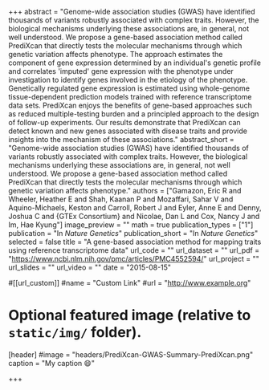 +++
abstract = "Genome-wide association studies (GWAS) have identified thousands of variants robustly associated with complex traits. However, the biological mechanisms underlying these associations are, in general, not well understood. We propose a gene-based association method called PrediXcan that directly tests the molecular mechanisms through which genetic variation affects phenotype. The approach estimates the component of gene expression determined by an individual's genetic profile and correlates 'imputed' gene expression with the phenotype under investigation to identify genes involved in the etiology of the phenotype. Genetically regulated gene expression is estimated using whole-genome tissue-dependent prediction models trained with reference transcriptome data sets. PrediXcan enjoys the benefits of gene-based approaches such as reduced multiple-testing burden and a principled approach to the design of follow-up experiments. Our results demonstrate that PrediXcan can detect known and new genes associated with disease traits and provide insights into the mechanism of these associations."
abstract_short = "Genome-wide association studies (GWAS) have identified thousands of variants robustly associated with complex traits. However, the biological mechanisms underlying these associations are, in general, not well understood. We propose a gene-based association method called PrediXcan that directly tests the molecular mechanisms through which genetic variation affects phenotype."
authors = ["Gamazon, Eric R and Wheeler, Heather E and Shah, Kaanan P and Mozaffari, Sahar V and Aquino-Michaels, Keston and Carroll, Robert J and Eyler, Anne E and Denny, Joshua C and {GTEx Consortium} and Nicolae, Dan L and Cox, Nancy J and Im, Hae Kyung"]
image_preview = ""
math = true
publication_types = ["1"]
publication = "In *Nature Genetics*"
publication_short = "In *Nature Genetics*"
selected = false
title = "A gene-based association method for mapping traits using reference transcriptome data"
url_code = ""
url_dataset = ""
url_pdf = "https://www.ncbi.nlm.nih.gov/pmc/articles/PMC4552594/"
url_project = ""
url_slides = ""
url_video = ""
date = "2015-08-15"


#[[url_custom]]
#name = "Custom Link"
#url = "http://www.example.org"

# Optional featured image (relative to `static/img/` folder).
[header]
#image = "headers/PrediXcan-GWAS-Summary-PrediXcan.png"
caption = "My caption :smile:"

+++
